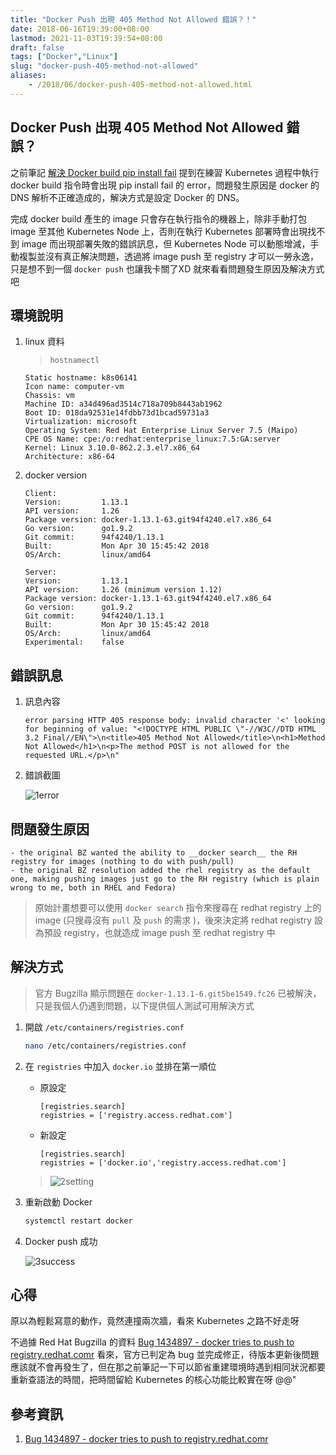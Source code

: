 ```yaml
---
title: "Docker Push 出現 405 Method Not Allowed 錯誤？！"
date: 2018-06-16T19:39:00+08:00
lastmod: 2021-11-03T19:39:54+08:00
draft: false
tags: ["Docker","Linux"]
slug: "docker-push-405-method-not-allowed"
aliases:
    - /2018/06/docker-push-405-method-not-allowed.html
---
```

## Docker Push 出現 405 Method Not Allowed 錯誤？

之前筆記 [解決 Docker build pip install fail](/docker-build-pip-install-fail) 提到在練習 Kubernetes 過程中執行 docker build 指令時會出現 pip install fail 的 error，問題發生原因是 docker 的 DNS 解析不正確造成的，解決方式是設定 Docker 的 DNS。

完成 docker build 產生的 image 只會存在執行指令的機器上，除非手動打包 image 至其他 Kubernetes Node 上，否則在執行 Kubernetes 部署時會出現找不到 image 而出現部署失敗的錯誤訊息，但 Kubernetes Node 可以動態增減，手動複製並沒有真正解決問題，透過將 image push 至 registry 才可以一勞永逸，只是想不到一個 `docker push` 也讓我卡關了XD  就來看看問題發生原因及解決方式吧

## 環境說明

1. linux 資料

    >`hostnamectl`

    ```log
    Static hostname: k8s06141
    Icon name: computer-vm
    Chassis: vm
    Machine ID: a34d496ad3514c718a709b8443ab1962
    Boot ID: 018da92531e14fdbb73d1bcad59731a3
    Virtualization: microsoft
    Operating System: Red Hat Enterprise Linux Server 7.5 (Maipo)
    CPE OS Name: cpe:/o:redhat:enterprise_linux:7.5:GA:server
    Kernel: Linux 3.10.0-862.2.3.el7.x86_64
    Architecture: x86-64
    ```

2. docker version

    ```log
    Client:
    Version:         1.13.1
    API version:     1.26
    Package version: docker-1.13.1-63.git94f4240.el7.x86_64
    Go version:      go1.9.2
    Git commit:      94f4240/1.13.1
    Built:           Mon Apr 30 15:45:42 2018
    OS/Arch:         linux/amd64

    Server:
    Version:         1.13.1
    API version:     1.26 (minimum version 1.12)
    Package version: docker-1.13.1-63.git94f4240.el7.x86_64
    Go version:      go1.9.2
    Git commit:      94f4240/1.13.1
    Built:           Mon Apr 30 15:45:42 2018
    OS/Arch:         linux/amd64
    Experimental:    false
    ```

## 錯誤訊息

1. 訊息內容

    ```log
    error parsing HTTP 405 response body: invalid character '<' looking for beginning of value: "<!DOCTYPE HTML PUBLIC \"-//W3C//DTD HTML 3.2 Final//EN\">\n<title>405 Method Not Allowed</title>\n<h1>Method Not Allowed</h1>\n<p>The method POST is not allowed for the requested URL.</p>\n"
    ```

2. 錯誤截圖

    ![1error](https://user-images.githubusercontent.com/3851540/41497900-ff92a58a-7191-11e8-91a6-92efa6d3fd1a.png)

## 問題發生原因

```log
- the original BZ wanted the ability to __docker search__ the RH registry for images (nothing to do with push/pull) 
- the original BZ resolution added the rhel registry as the default one, making pushing images just go to the RH registry (which is plain wrong to me, both in RHEL and Fedora)
```

> 原始計畫想要可以使用 `docker search` 指令來搜尋在 redhat registry 上的 image (只搜尋沒有 `pull` 及 `push` 的需求 )，後來決定將 redhat registry 設為預設 registry，也就造成 image push 至 redhat registry 中

## 解決方式

> 官方 Bugzilla 顯示問題在 `docker-1.13.1-6.git5be1549.fc26` 已被解決，只是我個人仍遇到問題，以下提供個人測試可用解決方式

1. 開啟 `/etc/containers/registries.conf`

    ```bash
    nano /etc/containers/registries.conf
    ```

2. 在 `registries` 中加入 `docker.io` 並排在第一順位
    - 原設定

        ```config
        [registries.search]
        registries = ['registry.access.redhat.com']
        ```

    - 新設定

        ```config
        [registries.search]
        registries = ['docker.io','registry.access.redhat.com']
        ```

    >![2setting](https://user-images.githubusercontent.com/3851540/41497901-ffc0889c-7191-11e8-9284-f64fe926eb62.png)
3. 重新啟動 Docker

    ```bash
    systemctl restart docker
    ```

4. Docker push 成功

    ![3success](https://user-images.githubusercontent.com/3851540/41497902-ffea2fda-7191-11e8-8479-49fa4b2416c6.png)

## 心得

原以為輕鬆寫意的動作，竟然連撞兩次牆，看來 Kubernetes 之路不好走呀

不過據 Red Hat Bugzilla 的資料 [Bug 1434897 - docker tries to push to registry.redhat.comr](https://bugzilla.redhat.com/show_bug.cgi?id=1434897) 看來，官方已判定為 bug 並完成修正，待版本更新後問題應該就不會再發生了，但在那之前筆記一下可以節省重建環境時遇到相同狀況都要重新查語法的時間，把時間留給 Kubernetes 的核心功能比較實在呀 @@"

## 參考資訊

1. [Bug 1434897 - docker tries to push to registry.redhat.comr](https://bugzilla.redhat.com/show_bug.cgi?id=1434897)
